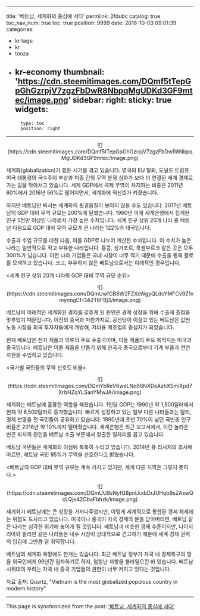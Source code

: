 
---
title: '베트남, 세계화의 중심에 서다'
permlink: 2fdubc
catalog: true
toc_nav_num: true
toc: true
position: 9999
date: 2018-10-03 09:01:39
categories:
- kr
tags:
- kr
- tooza
- kr-economy
thumbnail: 'https://cdn.steemitimages.com/DQmf5tTepGpGhGzrpjV7zgzFbDwR8NbpqMgUDKd3GF9mtec/image.png'
sidebar:
    right:
        sticky: true
widgets:
    -
        type: toc
        position: right
---


<center>
![](https://cdn.steemitimages.com/DQmf5tTepGpGhGzrpjV7zgzFbDwR8NbpqMgUDKd3GF9mtec/image.png)
</center>

세계화(globalization)가 힘든 시기를 겪고 있습니다. 영국의 EU 탈퇴, 도널드 트럼프 미국 대통령의 국수주의 부상과 미중 간의 무역 분쟁 심화가 보다 더 연결된 세계 경제로 가는 길을 막아서고 있습니다. 세계 GDP에서 국제 무역이 차지하는 비중은 2011년 60%에서 2016년 56%로 떨어지면서, 세계화에 적신호가 켜졌습니다. 

하지만 베트남만 봐서는 세계화의 뒷걸음질이 보이지 않을 수도 있습니다. 2017년 베트남의 GDP 대비 무역 규모는 200%에 달했습니다. 1960년 이래 세계은행에서 집계한 인구 5천만 이상인 나라로서 가장 높은 수치입니다. 세계 인구 상위 20개 나라 중 베트남 다음으로 GDP 대비 무역 규모가 큰 나라는 122%의 태국입니다. 

수출과 수입 규모를 더한 다음, 이를 GDP로 나누어 계산한 수치입니다. 이 수치가 높은 나라는 일반적으로 작고 부유한 나라입니다. 홍콩, 싱가포르, 룩셈부르크 같은 곳은  모두 300%가 넘습니다. 이런 나라 기업들은 국내 시장이 너무 작기 때문에 수출을 통해 활로를 모색하고 있습니다. 크고, 부유하지 않은 베트남으로서는 이례적인 경우입니다.  

<세계 인구 상위 20개 나라의 GDP 대비 무역 규모 순위>
<center> 
![](https://cdn.steemitimages.com/DQmUwfGB8W2FZXcWgyQLdcYMFCv9Z1vmynngCH3A2T6FBj3/image.png)
</center> 

베트남이 이례적인 세계화된 경제를 갖추게 된 원인은 경제 성장을 위해 수출에 초점을 맞추었기 때문입니다. 이전의 중국과 마찬가지로, 공산당이 이끌고 있는 베트남은 값싼 노동 시장을 외국 투자자들에게 개방해, 저비용 제조업의 중심지가 되었습니다.  

현재 베트남은 전자 제품과 의류의 주요 수출국이며, 이들 제품의 주요 목적지는 미국과 중국입니다. 베트남은 이들 제품을 만들기 위해 한국과 중국으로부터 기계 부품과  천연자원을 수입하고 있습니다. 

<국가별 국민들의 무역 선호도 비율>﻿
<center> 
![](https://cdn.steemitimages.com/DQmYbReV6weLNo66NXDeAzhXSmiXpd7XrbHZqYLSanYMwJA/image.png)
</center> 

세계화는 베트남에 훌륭한 역할을 해왔습니다. 1인당 GDP는 1990년 약 1,500달러에서 현재 약 6,500달러로 증가했습니다. 빠르게 성장하고 있는 일부 다른 나라들과는 달리, 경제 번영을 전 국민들이 공유하고 있습니다. 1990년대 초반 70%이 넘던 극빈층 인구 비율은 2016년 약 10%까지 떨어졌습니다. 세계은행은 최근 보고서에서, 이런 놀라운 빈곤 퇴치의 원인을 베트남 수출 부문에서 창출한 일자리를 꼽고 있습니다. 

베트남 국민들은 세계화의 이점에 톡톡히 누리고 있습니다. 2014년 퓨 리서치의 조사에 따르면,  베트남 국민 95%가 무역을 선호한다고 밝혔습니다. 

<베트남의 GDP 대비 무역 규모는 계속 커지고 있지만, 세계 다른 지역은 그렇지 못하다.>
<center> 
![](https://cdn.steemitimages.com/DQmUU8sNyfG8pnLkxbDrJUHqb9sZAswQcLQje42CbaFbhzk/image.png)
</center> 

세계화가 베트남에는 큰 성장을 가져다주었지만, 이렇게 세계적으로 통합된 경제 체제에는 위험도 도사리고 있습니다. 미국이나 중국이 자국 경제의 문을 닫아버리면, 베트남 같은 나라는 심각한 위기에 놓이게 될 것입니다. 베트남과 비슷한 경제 수준이지만, 나이지리아와 필리핀 같은 나라들은 내수 시장이 상대적으로 견고하기 때문에 세계 경제 권력의 입김에 그만큼 덜 취약합니다.  

베트남의 세계화 욕망에도 한계는 있습니다. 최근 베트남 정부가 자국 내 경제특구의 땅을 외국인에게 99년간 임차하기로 하자, 엄청난 저항을 불러일으킨 바 있습니다. 베트남 시위대의 우려는 자국 내 중국 기업들의 권한이 너무 커지고 있다는 것입니다. 

자료 출처: Quartz, "Vietnam is the most globalized populous country in modern history"

- - -

This page is synchronized from the post: ['베트남, 세계화의 중심에 서다'](https://steemit.com/@pius.pius/2fdubc)
